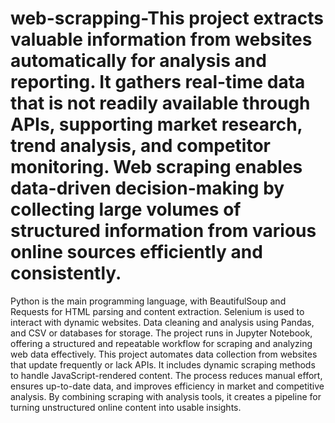 # web-scrapping-This project extracts valuable information from websites automatically for analysis and reporting. It gathers real-time data that is not readily available through APIs, supporting market research, trend analysis, and competitor monitoring. Web scraping enables data-driven decision-making by collecting large volumes of structured information from various online sources efficiently and consistently.
Python is the main programming language, with BeautifulSoup and Requests for HTML parsing and content extraction. Selenium is used to interact with dynamic websites. Data cleaning and analysis using Pandas, and CSV or databases for storage. The project runs in Jupyter Notebook, offering a structured and repeatable workflow for scraping and analyzing web data effectively.
This project automates data collection from websites that update frequently or lack APIs. It includes dynamic scraping methods to handle JavaScript-rendered content. The process reduces manual effort, ensures up-to-date data, and improves efficiency in market and competitive analysis. By combining scraping with analysis tools, it creates a pipeline for turning unstructured online content into usable insights.
